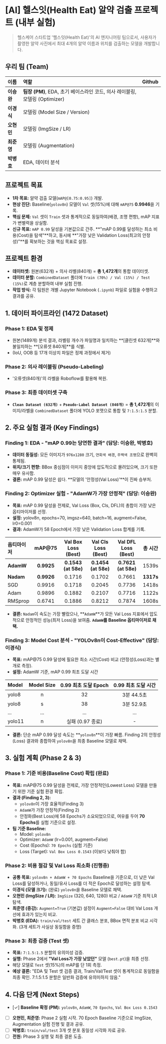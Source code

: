 # [AI] 헬스잇(Health Eat) 알약 검출 프로젝트 (내부 실험)

> 헬스케어 스타트업 '헬스잇(Health Eat)'의 AI 엔지니어링 팀으로서, 사용자가 촬영한 알약 사진에서 최대 4개의 알약 이름과 위치를 검출하는 모델을 개발합니다.

## 우리 팀 (Team)

| 이름 | 역할 | Github |
| :--- | :--- | :--- |
| **이승완** | **팀장 (PM)**, EDA, 초기 베이스라인 코드, 의사 레이블링, 모델링 (Optimizer) | |
| **이경식** | 모델링 (Model Size / Version) | |
| **오현민** | 모델링 (ImgSize / LR) | |
| **최준영** | 모델링 (Augmentation) | |
| **박병호** | EDA, 데이터 분석 | |

## 프로젝트 목표

* **1차 목표:** 알약 검출 모델(`mAP@[0.75:0.95]`) 개발.
* **현상 진단:** Baseline(`yolov8n`) 모델이 `Val` 셋(15%)에 대해 `mAP@75` **0.9946**을 기록.
* **핵심 문제:** `Val` 셋이 `Train` 셋과 통계적으로 동일하여(배경, 조명 편향), mAP 지표가 변별력을 상실함.
* **신규 목표:** `mAP 0.99` 달성을 기본값으로 간주. **"mAP 0.99를 달성하는 최소 비용(Cost)을 탐색"**하고, 동시에 **"가장 낮은 Validation Loss(최고의 안정성)"**를 확보하는 것을 핵심 목표로 설정.

## 프로젝트 환경

* **데이터셋:** 원본(632개) + 의사 라벨(840개) = **총 1,472개**의 통합 데이터셋.
* **데이터 분할:** `CombinedDataset` 폴더에 `Train (70%) / Val (15%) / Test (15%)`로 계층 분할하여 내부 실험 진행.
* **작업 방식:** 각 팀원은 개별 Jupyter Notebook (`.ipynb`) 파일로 실험을 수행하고 결과를 공유.

## 1. 데이터 파이프라인 (1472 Dataset)

### Phase 1: EDA 및 정제
* 원본(1489개) 분석 결과, 라벨링 개수가 파일명과 일치하는 **[클린셋 632개]**와 불일치하는 **[오류셋 840개]**를 식별.
* (IoU, OOB 등 17개 이상치 파일은 정제 과정에서 제거)

### Phase 2: 의사 레이블링 (Pseudo-Labeling)
* '오류셋(840개)'의 라벨을 Roboflow를 활용해 복원.

### Phase 3: 최종 데이터셋 구축
* **`Clean Dataset (632개)`** + **`Pseudo-Label Dataset (840개)`** = **총 1,472개**의 이미지/라벨을 `CombinedDataset` 폴더에 YOLO 포맷으로 통합 및 `7:1.5:1.5` 분할.

## 2. 주요 실험 결과 (Key Findings)

### Finding 1: EDA - "mAP 0.99는 당연한 결과" (담당: 이승완, 박병호)
* **데이터 동질성:** 모든 이미지가 `976x1280` 크기, `연회색 배경`, `주백색 조명`으로 완벽히 통제됨.
* **위치/크기 편향:** BBox 중심점이 이미지 중앙에 압도적으로 몰려있으며, 크기 또한 매우 유사함.
* **결론:** mAP 0.99 달성은 쉽다. **모델의 '안정성(Val Loss)'**이 진짜 승부처.

### Finding 2: Optimizer 실험 - "AdamW가 가장 안정적" (담당: 이승완)
* **목표:** mAP 0.99 달성을 전제로, Val Loss (Box, Cls, DFL)의 총합이 가장 낮은 옵티마이저를 선정.
* **설정:** yolov8n, epochs=70, imgsz=640, batch=16, augment=False, lr0=0.001
* **결과:** AdamW가 58 Epoch에서 가장 낮은 Validation Loss 합계를 기록.

| 옵티마이저 | mAP@75 | Val Box Loss (Best) | Val Cls Loss (Best) | Val DFL Loss (Best) | 총 시간 |
| :--- | :---: | :---: | :---: | :---: | :---: |
| **AdamW** | **0.9925** | **0.1543 (at 58e)** | **0.1454 (at 58e)** | **0.7621 (at 58e)** | 1539s |
| **Nadam** | **0.9926** | 0.1716 | 0.1702 | 0.7661 | **1317s** |
| SGD | 0.9916 | 0.1718 | 0.2045 | 0.7736 | 1418s |
| Adam | 0.9896 | 0.1882 | 0.2107 | 0.7716 | 1122s |
| RMSprop | 0.6741 | 0.1886 | 0.8212 | 0.7874 | 1608s |

* **결론:** `Nadam`이 속도는 가장 빨랐으나, **`AdamW`**가 모든 Val Loss 지표에서 압도적으로 안정적인 성능(최저 Loss)을 보여줌. **`AdamW`를 Baseline 옵티마이저로 채택.**

### Finding 3: Model Cost 분석 - "YOLOv8n이 Cost-Effective" (담당: 이경식)
* **목표:** mAP@75 0.99 달성에 필요한 최소 시간(Cost) 비교 (안정성(Loss)과는 별개로 측정).
* **설정:** AdamW 기준, mAP 0.99 최초 도달 시간

| Model | Model Size | 0.99 최초 도달 Epoch | 0.99 최초 도달 시간 |
| :--- | :---: | :---: | :---: |
| yolo8 | n | 32 | 3분 44.5초 |
| yolo8 | s | 38 | 3분 52.9초 |
| ... | ... | ... | ... |
| yolo11 | n | 실패 (0.97 종료) | - |

* **결론:** 단순 mAP 0.99 달성 속도는 **`yolov8n`**이 가장 빠름. Finding 2의 안정성(Loss) 결과와 종합하여 `yolov8n`을 최종 Baseline 모델로 채택.

## 3. 실험 계획 (Phase 2 & 3)

### Phase 1: 기준 비용(Baseline Cost) 확립 (완료)
* **목표:** mAP@75 0.99 달성을 전제로, 가장 안정적인(Lowest Loss) 모델을 만들기 위한 기준 실험 환경 확립.
* **결과 (Finding 2, 3):**
  - `yolov8n`이 가장 효율적(Finding 3)
  - `AdamW`가 가장 안정적(Finding 2)
  - 안정화(Best Loss)에 58 Epochs가 소요되었으므로, 여유를 두어 **70 Epochs**를 실험 기준으로 설정.
* **팀 기준 Baseline:**
  - Model: `yolov8n`
  - Optimizer: `AdamW` (lr=0.001, augment=False)
  - Cost (Epochs): `70 Epochs` (실험 기준)
  - Loss (Target): `Val Box Loss 0.1543` (이보다 낮춰야 함)

### Phase 2: 비용 절감 및 Val Loss 최소화 (진행중)
* **공통 목표:** `yolov8n + AdamW + 70 Epochs` Baseline을 기준으로, 더 낮은 Val Loss를 달성하거나, 동일/유사 Loss를 더 적은 Epoch로 달성하는 설정 탐색.
* **이경식 (모델 크기):** (완료) `yolov8n`을 Baseline 모델로 채택.
* **오현민 (ImgSize / LR):** `ImgSize` (320, 640, 1280) 비교 / `AdamW` 기준 최적 LR 탐색.
* **최준영 (증강):** `Augment=True` (기본값) 설정이 `Augment=False` 대비 Val Loss 개선에 효과가 있는지 비교.
* **박병호 (EDA):** `train/val/test` 세트 간 클래스 분포, BBox 면적 분포 비교 시각화. (3개 세트가 사실상 동일함을 증명)

### Phase 3: 최종 검증 (Test 셋)
* **목표:** `7:1.5:1.5` 분할의 유의미성 검증.
* **실행:** Phase 2에서 **"Val Loss가 가장 낮았던"** 모델 (`best.pt`)을 최종 선정.
* 해당 모델로 `Test` 셋(15%)의 mAP를 단 1회 측정.
* **예상 결론:** "EDA 및 Test 셋 검증 결과, Train/Val/Test 셋이 통계적으로 동일함을 최종 확인. 7:1.5:1.5 분할은 일반화 검증에 유의미하지 않음."

## 4. 다음 단계 (Next Steps)

- [✓] **Baseline 확정 (PM):** `yolov8n`, `AdamW`, `70 Epochs`, `Val Box Loss 0.1543`
- [ ] **오현민, 최준영:** Phase 2 실험 시작. 70 Epoch Baseline 기준으로 ImgSize, Augmentation 실험 진행 및 결과 공유.
- [ ] **박병호:** `train/val/test` 3개 셋 분포 동일성 시각화 자료 공유.
- [ ] **전원:** Phase 3 실행 및 최종 결론 도출.
